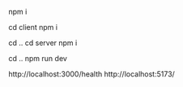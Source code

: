   npm i

  cd client 
  npm i

  cd ..
  cd server
  npm i

  cd ..
  npm run dev

  http://localhost:3000/health
  http://localhost:5173/
